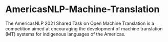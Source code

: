# AmericasNLP-Machine-Translation
The AmericasNLP 2021 Shared Task on Open Machine Translation is a competition aimed at encouraging the development of machine translation (MT) systems for indigenous languages of the Americas. 
